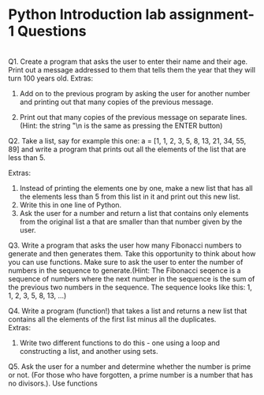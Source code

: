 
# Python Introduction lab assignment-1 Questions 
<br>
Q1. Create a program that asks the user to enter their name and their age. Print out a
message addressed to them that tells them the year that they will turn 100 years old.
Extras:

1. Add on to the previous program by asking the user for another number and
printing out that many copies of the previous message.

2. Print out that many copies of the previous message on separate lines. (Hint:
the string "\n is the same as pressing the ENTER button)

Q2. Take a list, say for example this one:
a = [1, 1, 2, 3, 5, 8, 13, 21, 34, 55, 89]
and write a program that prints out all the elements of the list that are less than 5.

Extras:
1. Instead of printing the elements one by one, make a new list that has all the
elements less than 5 from this list in it and print out this new list.
2. Write this in one line of Python.
3. Ask the user for a number and return a list that contains only elements from the
original list a that are smaller than that number given by the user.

Q3. Write a program that asks the user how many Fibonacci numbers to generate and
then generates them. Take this opportunity to think about how you can use functions.
Make sure to ask the user to enter the number of numbers in the sequence to
generate.(Hint: The Fibonacci seqence is a sequence of numbers where the next number
in the sequence is the sum of the previous two numbers in the sequence. The sequence
looks like this: 1, 1, 2, 3, 5, 8, 13, ...)

Q4. Write a program (function!) that takes a list and returns a new list that contains all the
elements of the first list minus all the duplicates.<br>
Extras:

1. Write two different functions to do this - one using a loop and constructing a
list, and another using sets.

Q5. Ask the user for a number and determine whether the number is prime or not. (For
those who have forgotten, a prime number is a number that has no divisors.). Use
functions
